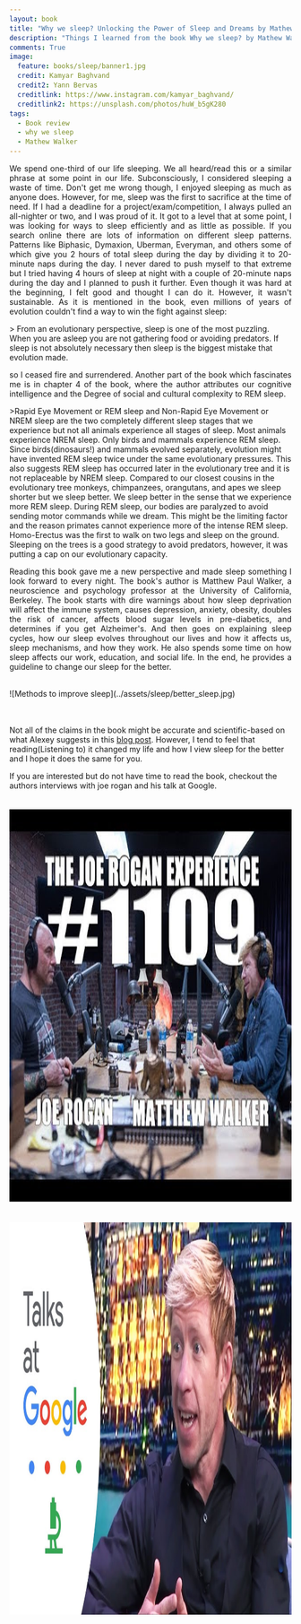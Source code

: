 ```yaml
---
layout: book
title: "Why we sleep? Unlocking the Power of Sleep and Dreams by Mathew Walker"
description: "Things I learned from the book Why we sleep? by Mathew Walker"
comments: True
image:
  feature: books/sleep/banner1.jpg
  credit: Kamyar Baghvand
  credit2: Yann Bervas
  creditlink: https://www.instagram.com/kamyar_baghvand/
  creditlink2: https://unsplash.com/photos/huW_b5gK280
tags: 
  - Book review
  - why we sleep
  - Mathew Walker
---
```

<p style='text-align: justify;'>
We spend one-third of our life sleeping. We all heard/read this or a similar phrase at some point in our life. Subconsciously, I considered sleeping a waste of time. Don't get me wrong though, I enjoyed sleeping as much as anyone does. However, for me, sleep was the first to sacrifice at the time of need. If I had a deadline for a project/exam/competition, I always pulled an all-nighter or two, and I was proud of it. It got to a level that at some point, I was looking for ways to sleep efficiently and as little as possible. If you search online there are lots of information on different sleep patterns. Patterns like Biphasic, Dymaxion, Uberman, Everyman, and others some of which give you 2 hours of total sleep during the day by dividing it to 20-minute naps during the day. I never dared to push myself to that extreme but I tried having 4 hours of sleep at night with a couple of 20-minute naps during the day and I planned to push it further. Even though it was hard at the beginning, I felt good and thought I can do it. However, it wasn't sustainable. As it is mentioned in the book, even millions of years of evolution couldn't find a way to win the fight against sleep: 
</p>
> From an evolutionary perspective, sleep is one of the most puzzling. When you are asleep you are not gathering food or avoiding predators. If sleep is not absolutely necessary then sleep is the biggest mistake that evolution made. 
<p style='text-align: justify;'>
so I ceased fire and surrendered. Another part of the book which fascinates me is in chapter 4 of the book, where the author attributes our cognitive intelligence and the Degree of social and cultural complexity to REM sleep.
</p>
>Rapid Eye Movement or REM sleep and Non-Rapid Eye Movement or NREM sleep are the two completely different sleep stages that we experience but not all animals experience all stages of sleep. Most animals experience NREM sleep. Only birds and mammals experience REM sleep. Since birds(dinosaurs!) and mammals evolved separately, evolution might have invented REM sleep twice under the same evolutionary pressures. This also suggests REM sleep has occurred later in the evolutionary tree and it is not replaceable by NREM sleep. Compared to our closest cousins in the evolutionary tree monkeys, chimpanzees, orangutans, and apes we sleep shorter but we sleep better. We sleep better in the sense that we experience more REM sleep. During REM sleep, our bodies are paralyzed to avoid sending motor commands while we dream. This might be the limiting factor and the reason primates cannot experience more of the intense REM sleep. Homo-Erectus was the first to walk on two legs and sleep on the ground. Sleeping on the trees is a good strategy to avoid predators, however, it was putting a cap on our evolutionary capacity.
 
<p style='text-align: justify;'>
Reading this book gave me a new perspective and made sleep something I look forward to every night. The book's author is Matthew Paul Walker, a neuroscience and psychology professor at the University of California, Berkeley. The book starts with dire warnings about how sleep deprivation will affect the immune system, causes depression, anxiety, obesity, doubles the risk of cancer, affects blood sugar levels in pre-diabetics, and determines if you get Alzheimer's. And then goes on explaining sleep cycles, how our sleep evolves throughout our lives and how it affects us, sleep mechanisms, and how they work. He also spends some time on how sleep affects our work, education, and social life. In the end, he provides a guideline to change our sleep for the better.
</p>

<br/>
![Methods to improve sleep](../assets/sleep/better_sleep.jpg)

<br/><br/>
Not all of the claims in the book might be accurate and scientific-based on what Alexey suggests in this [blog post](https://guzey.com/books/why-we-sleep/). However, I tend to feel that reading(Listening to) it changed my life and how I view sleep for the better and I hope it does the same for you.


If you are interested but do not have time to read the book, checkout the authors interviews with joe rogan and his talk at Google.
<br/><br/><br/>
<a href="https://www.youtube.com/watch?v=pwaWilO_Pig
" target="_blank"><img src="../assets/sleep/jre.jpg" 
alt="Joe Rogan Podcast" width="800" height="700"/></a>
<br/><br/><br/>
<a href="https://www.youtube.com/watch?v=c1yGw_hfEfk
" target="_blank"><img src="../assets/sleep/google.jpg" 
alt="Talk at Google" width="800" height="700" /></a>

